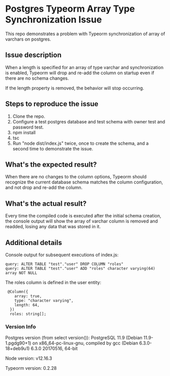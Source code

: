 # Postgres Typeorm Array Type Synchronization Issue
This repo demonstrates a problem with Typeorm synchronization of array of varchars on postgres.

## Issue description
When a length is specified for an array of type varchar and synchronization is enabled, Typeorm will drop and re-add the column on startup even if there are no schema changes. 

If the length property is removed, the behavior will stop occurring. 

## Steps to reproduce the issue
1. Clone the repo.
2. Configure a test postgres database and test schema with owner test and password test.
3. npm install
4. tsc
5. Run "node dist/index.js" twice, once to create the schema, and a second time to demonstrate the issue.


## What's the expected result?
When there are no changes to the column options, Typeorm should recognize the current database schema matches the column configuration, and not drop and re-add the column.

## What's the actual result?
Every time the compiled code is executed after the initial schema creation, the console output will show the array of varchar column is removed and readded, losing any data that was stored in it.


## Additional details 
Console output for subsequent executions of index.js:

```
query: ALTER TABLE "test"."user" DROP COLUMN "roles"
query: ALTER TABLE "test"."user" ADD "roles" character varying(64) array NOT NULL
```


The roles column is defined in the user entity: 

```
 @Column({
    array: true,
    type: "character varying",
    length: 64,
  })
  roles: string[];
```


### Version Info
Postgres version (from select version()): 
PostgreSQL 11.9 (Debian 11.9-1.pgdg90+1) on x86_64-pc-linux-gnu, compiled by gcc (Debian 6.3.0-18+deb9u1) 6.3.0 20170516, 64-bit

Node version:
v12.16.3

Typeorm version:
0.2.28